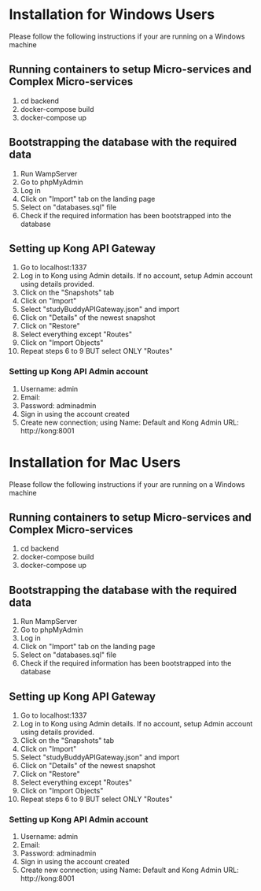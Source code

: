 # Installation for Windows Users
Please follow the following instructions if your are running on a Windows machine

## Running containers to setup Micro-services and Complex Micro-services
1) cd backend
2) docker-compose build
3) docker-compose up

## Bootstrapping the database with the required data
1) Run WampServer 
2) Go to phpMyAdmin
3) Log in
4) Click on "Import" tab on the landing page
5) Select on "databases.sql" file
6) Check if the required information has been bootstrapped into the database

## Setting up Kong API Gateway
1) Go to localhost:1337
2) Log in to Kong using Admin details. If no account, setup Admin account using details provided.
3) Click on the "Snapshots" tab
4) Click on "Import"
5) Select "studyBuddyAPIGateway.json" and import
6) Click on "Details" of the newest snapshot
7) Click on "Restore"
8) Select everything except "Routes"
9) Click on "Import Objects"
10) Repeat steps 6 to 9 BUT select ONLY "Routes"

### Setting up Kong API Admin account
1) Username: admin
2) Email: <your email address>
3) Password: adminadmin
4) Sign in using the account created
5) Create new connection; using Name: Default and Kong Admin URL: http://kong:8001



# Installation for Mac Users
Please follow the following instructions if your are running on a Windows machine

## Running containers to setup Micro-services and Complex Micro-services
1) cd backend
2) docker-compose build
3) docker-compose up

## Bootstrapping the database with the required data
1) Run MampServer 
2) Go to phpMyAdmin
3) Log in
4) Click on "Import" tab on the landing page
5) Select on "databases.sql" file
6) Check if the required information has been bootstrapped into the database

## Setting up Kong API Gateway
1) Go to localhost:1337
2) Log in to Kong using Admin details. If no account, setup Admin account using details provided.
3) Click on the "Snapshots" tab
4) Click on "Import"
5) Select "studyBuddyAPIGateway.json" and import
6) Click on "Details" of the newest snapshot
7) Click on "Restore"
8) Select everything except "Routes"
9) Click on "Import Objects"
10) Repeat steps 6 to 9 BUT select ONLY "Routes"

### Setting up Kong API Admin account
1) Username: admin
2) Email: <your email address>
3) Password: adminadmin
4) Sign in using the account created
5) Create new connection; using Name: Default and Kong Admin URL: http://kong:8001